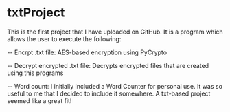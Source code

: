 # txtProject
This is the first project that I have uploaded on GitHub.
It is a program which allows the user to execute the following:

-- Encrpt .txt file: AES-based encryption using PyCrypto

-- Decrypt encrypted .txt file: Decrypts encrypted files that are created using this programs

-- Word count: I initially included a Word Counter for personal use. It was so useful to me that I decided to include it somewhere. A txt-based project seemed like a great fit!
